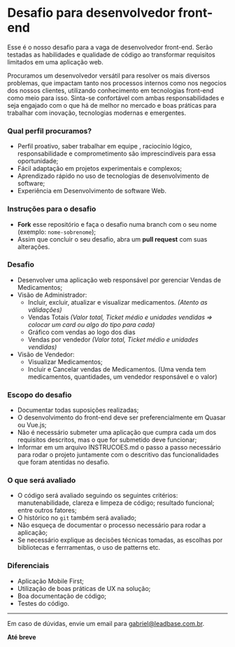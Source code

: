 # Desafio para desenvolvedor front-end

Esse é o nosso desafio para a vaga de desenvolvedor front-end. Serão testadas as habilidades e qualidade de código ao transformar requisitos limitados em uma aplicação web.

Procuramos um desenvolvedor versátil para resolver os mais diversos problemas, que impactam tanto nos processos internos como nos negocios dos nossos clientes, utilizando conhecimento em tecnologias front-end como meio para isso. Sinta-se confortável com ambas responsabilidades e seja engajado com o que há de melhor no mercado e boas práticas para trabalhar com inovação, tecnologias modernas e emergentes.


### Qual perfil procuramos?
- Perfil proativo, saber trabalhar em equipe , raciocínio lógico, responsabilidade e comprometimento são imprescindíveis para essa oportunidade;
- Fácil adaptação em projetos experimentais e complexos;
- Aprendizado rápido no uso de tecnologias de desenvolvimento de software;
- Experiência em Desenvolvimento de software Web.



### Instruções para o desafio

- **Fork** esse repositório e faça o desafio numa branch com o seu nome (exemplo: `nome-sobrenome`);
- Assim que concluir o seu desafio, abra um **pull request** com suas alterações.


### Desafio
- Desenvolver uma aplicação web responsável por gerenciar Vendas de Medicamentos;
- Visão de Administrador:
	- Incluir, excluir, atualizar e visualizar medicamentos. _(Atento as válidações)_
	- Vendas Totais _(Valor total, Ticket médio e unidades vendidas => colocar um card ou algo do tipo para cada)_
	- Gráfico com vendas ao logo dos dias
	- Vendas por vendedor _(Valor total, Ticket médio e unidades vendidas)_
- Visão de Vendedor:
	- Visualizar Medicamentos;
	- Incluir e Cancelar vendas de Medicamentos. (Uma venda tem medicamentos, quantidades, um vendedor responsável e o valor)


### Escopo do desafio
- Documentar todas suposições realizadas;
- O desenvolvimento do front-end deve ser preferencialmente em Quasar ou Vue.js;
- Não é necessário submeter uma aplicação que cumpra cada um dos requisitos descritos, mas o que for submetido deve funcionar;
- Informar em um arquivo INSTRUCOES.md o passo a passo necessário para rodar o projeto juntamente com o descritivo das funcionalidades que foram atentidas no desafio.


### O que será avaliado
- O código será avaliado seguindo os seguintes critérios: manutenabilidade, clareza e limpeza de código; resultado funcional; entre outros fatores;
- O histórico no `git` também será avaliado;
- Não esqueça de documentar o processo necessário para rodar a aplicação;
- Se necessário explique as decisões técnicas tomadas, as escolhas por bibliotecas e ferrramentas, o uso de patterns etc.


### Diferenciais
- Aplicação Mobile First;
- Utilização de boas práticas de UX na solução;
- Boa documentação de código;
- Testes do código.

---
Em caso de dúvidas, envie um email para [gabriel@leadbase.com.br](mailto:gabriel@leadbase.com.br).

**Até breve**

